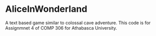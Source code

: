 # AliceInWonderland
A text based game similar to colossal cave adventure. This code is for Assignmnet 4 of COMP 306 for Athabasca University. 
